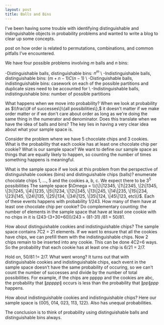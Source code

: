 ```yaml
---
layout: post
title: Balls and Bins
---
```


I've been having some trouble with identifying distinguishable and indinguishable objects in probability problems and wanted to write a blog to clear up some concepts. 

post on how order is related to permutations, combinations, and common pitfalls I've encountered. 

We have four possible problems involving $m$ balls and $n$ bins:

-Distinguishable balls, distinguishable bins: $n^m$ \\
-Indistinguishable balls, distinguishable bins: $(m+n-1)C(n-1)$ \\
-Distinguishable balls, indistinguishable bins: casework on each of the possible partitions and duplicate sizes need to be accounted for \\
-Indistinguishable balls, indistinguishable bins: number of possible partitions

What happens when we move into probability? When we look at probability as $\\frac\{# of successes\}\{all possibilities\},$ it doesn't matter if we make order matter or if we don't care about order as long as we're doing the same thing in the numerator and denominator. Does this translate when we have the idea of balls and bins? The key lies in having a very clear idea about what your sample space is. 

Consider the problem where we have 5 chocolate chips and 3 cookies. What is the probability that each cookie has at least one chocolate chip per cookie? What is our sample space? We want to define our sample space as things that are equally likely to happen, so counting the number of times something happens is meaningful. 

What is the sample space if we look at this problem from the perspective of distinguishable cookies (bins) and distinguishable chips (balls)? enumerate chocolate chips 1, ..., 5 and the cookies a, b, c. We expect there to be $3^5$ possibilities The sample space $\Omega = \\{\|\|12345, \|1\|2345, \|2\|1345, \|3\|1245, \|4\|1235, \|5\|1234, \|12\|345, \|13\|245, \|14\|235, \|15\|234, \|23\|145, \|24\|135, \|25\|134, \|34\|125, \|35\|124, \|45\|123, etc\\}$. Each of these events happens with probability 1/243. How many of them have at least one chocolate chip per cookie? Do complementary counting: the number of elements in the sample space that have at least one cookie with no chips in it is (243-(3+30+60))/243 = (81-31) /81 = 50/81.

How about distinguishable cookies and indistinguishable chips? The sample space contains 7C2 = 21 elements. If we want to ensure that all the cookies have chips, we can prefill them with the indistinguishable chips. Now 2 chips remain to be inserted into any cookie. This can be done 4C2=6 ways. So the probability that each cookie has at least one chip is 6/21 = 2/7. 

Hold on, 50/81 != 2/7. What went wrong? It turns out that with distinguishable cookies and indistinguishable chips, each event in the sample space doesn't have the same probability of occuring, so we can't count the number of successes and divide by the number of total possibilities. For example, if the chips are ppppp and the cookies are abc, the probability that $\|ppppp\|$ occurs is less than the probability that $\|pp\|ppp$ happens. 

How about indistinguishable cookies and indistinguishable chips? Here our sample space is {005, 014, 023, 113, 122}. Also has unequal probabilities.  

The conclusion is to think of probability using distinguishable balls and distinguishable bins always. 


